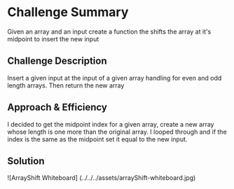 # Challenge Summary
Given an array and an input create a function the shifts the array at it's midpoint to insert the new input

## Challenge Description
Insert a given input at the input of a given array handling for even and odd length arrays. Then return the new array

## Approach & Efficiency
I decided to get the midpoint index for a given array, create a new array whose length is one more than the original array. I looped through and if the index is the same as the midpoint set it equal to the new input.

## Solution
![ArrayShift Whiteboard] (../../../assets/arrayShift-whiteboard.jpg)
